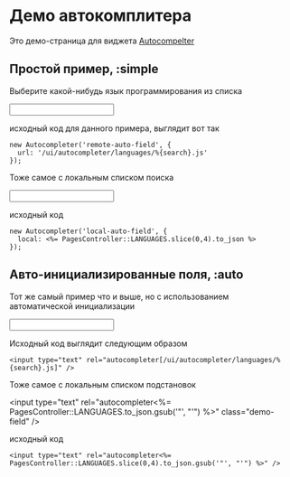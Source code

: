 # Демо автокомплитера

Это демо-страница для виджета [Autocompelter](/ui/autocompleter)


## Простой пример, :simple

Выберите какой-нибудь язык программирования из списка

<input type="text" id="remote-auto-field" class="demo-field" />
<script type="text/javascript">
  // <![CDATA[
    new Autocompleter('remote-auto-field', {
      url: '/ui/autocompleter/languages/%{search}.js'
    });
  // ]]>
</script>

исходный код для данного примера, выглядит вот так

    new Autocompleter('remote-auto-field', {
      url: '/ui/autocompleter/languages/%{search}.js'
    });

Тоже самое с локальным списком поиска

<input type="text" id="local-auto-field" class="demo-field" />
<script type="text/javascript">
  // <![CDATA[
    new Autocompleter('local-auto-field', {
      local: <%= PagesController::LANGUAGES.to_json %>
    });
  // ]]>
</script>

исходный код

    new Autocompleter('local-auto-field', {
      local: <%= PagesController::LANGUAGES.slice(0,4).to_json %>
    });

## Авто-инициализированные поля, :auto

Тот же самый пример что и выше, но с использованием автоматической инициализации

<input type="text" rel="autocompleter[/ui/autocompleter/languages/%{search}.js]" class="demo-field" />

Исходный код выглядит следующим образом

    <input type="text" rel="autocompleter[/ui/autocompleter/languages/%{search}.js]" />

Тоже самое с локальным списком подстановок

<input type="text" rel="autocompleter<%= PagesController::LANGUAGES.to_json.gsub('"', "'") %>" class="demo-field" />

исходный код

    <input type="text" rel="autocompleter<%= PagesController::LANGUAGES.slice(0,4).to_json.gsub('"', "'") %>" />

<div style="height: 10em"> </div>
